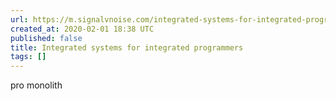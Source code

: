 ```yaml
---
url: https://m.signalvnoise.com/integrated-systems-for-integrated-programmers/
created_at: 2020-02-01 18:38 UTC
published: false
title: Integrated systems for integrated programmers
tags: []
---
```


pro monolith
